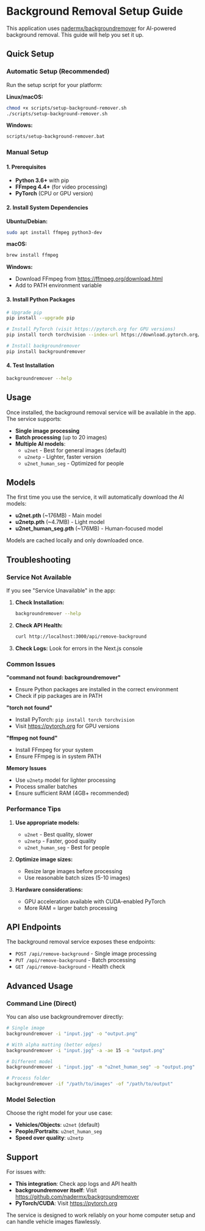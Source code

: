# Background Removal Setup Guide

This application uses [nadermx/backgroundremover](https://github.com/nadermx/backgroundremover) for AI-powered background removal. This guide will help you set it up.

## Quick Setup

### Automatic Setup (Recommended)

Run the setup script for your platform:

**Linux/macOS:**
```bash
chmod +x scripts/setup-background-remover.sh
./scripts/setup-background-remover.sh
```

**Windows:**
```bat
scripts/setup-background-remover.bat
```

### Manual Setup

#### 1. Prerequisites

- **Python 3.6+** with pip
- **FFmpeg 4.4+** (for video processing)
- **PyTorch** (CPU or GPU version)

#### 2. Install System Dependencies

**Ubuntu/Debian:**
```bash
sudo apt install ffmpeg python3-dev
```

**macOS:**
```bash
brew install ffmpeg
```

**Windows:**
- Download FFmpeg from https://ffmpeg.org/download.html
- Add to PATH environment variable

#### 3. Install Python Packages

```bash
# Upgrade pip
pip install --upgrade pip

# Install PyTorch (visit https://pytorch.org for GPU versions)
pip install torch torchvision --index-url https://download.pytorch.org/whl/cpu

# Install backgroundremover
pip install backgroundremover
```

#### 4. Test Installation

```bash
backgroundremover --help
```

## Usage

Once installed, the background removal service will be available in the app. The service supports:

- **Single image processing**
- **Batch processing** (up to 20 images)
- **Multiple AI models**:
  - `u2net` - Best for general images (default)
  - `u2netp` - Lighter, faster version
  - `u2net_human_seg` - Optimized for people

## Models

The first time you use the service, it will automatically download the AI models:

- **u2net.pth** (~176MB) - Main model
- **u2netp.pth** (~4.7MB) - Light model  
- **u2net_human_seg.pth** (~176MB) - Human-focused model

Models are cached locally and only downloaded once.

## Troubleshooting

### Service Not Available

If you see "Service Unavailable" in the app:

1. **Check Installation:**
   ```bash
   backgroundremover --help
   ```

2. **Check API Health:**
   ```bash
   curl http://localhost:3000/api/remove-background
   ```

3. **Check Logs:**
   Look for errors in the Next.js console

### Common Issues

**"command not found: backgroundremover"**
- Ensure Python packages are installed in the correct environment
- Check if pip packages are in PATH

**"torch not found"**
- Install PyTorch: `pip install torch torchvision`
- Visit https://pytorch.org for GPU versions

**"ffmpeg not found"**
- Install FFmpeg for your system
- Ensure FFmpeg is in system PATH

**Memory Issues**
- Use `u2netp` model for lighter processing
- Process smaller batches
- Ensure sufficient RAM (4GB+ recommended)

### Performance Tips

1. **Use appropriate models:**
   - `u2net` - Best quality, slower
   - `u2netp` - Faster, good quality
   - `u2net_human_seg` - Best for people

2. **Optimize image sizes:**
   - Resize large images before processing
   - Use reasonable batch sizes (5-10 images)

3. **Hardware considerations:**
   - GPU acceleration available with CUDA-enabled PyTorch
   - More RAM = larger batch processing

## API Endpoints

The background removal service exposes these endpoints:

- `POST /api/remove-background` - Single image processing
- `PUT /api/remove-background` - Batch processing
- `GET /api/remove-background` - Health check

## Advanced Usage

### Command Line (Direct)

You can also use backgroundremover directly:

```bash
# Single image
backgroundremover -i "input.jpg" -o "output.png"

# With alpha matting (better edges)
backgroundremover -i "input.jpg" -a -ae 15 -o "output.png"

# Different model
backgroundremover -i "input.jpg" -m "u2net_human_seg" -o "output.png"

# Process folder
backgroundremover -if "/path/to/images" -of "/path/to/output"
```

### Model Selection

Choose the right model for your use case:

- **Vehicles/Objects**: `u2net` (default)
- **People/Portraits**: `u2net_human_seg`  
- **Speed over quality**: `u2netp`

## Support

For issues with:
- **This integration**: Check app logs and API health
- **backgroundremover itself**: Visit https://github.com/nadermx/backgroundremover
- **PyTorch/CUDA**: Visit https://pytorch.org

The service is designed to work reliably on your home computer setup and can handle vehicle images flawlessly.
